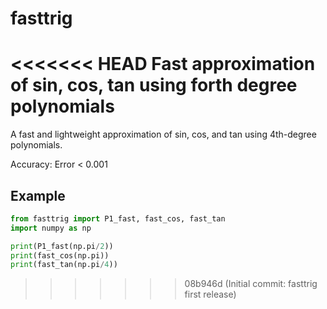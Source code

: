 # fasttrig
<<<<<<< HEAD
Fast approximation of sin, cos, tan using forth degree polynomials
=======

A fast and lightweight approximation of sin, cos, and tan using 4th-degree polynomials.

Accuracy: Error < 0.001


## Example

```python
from fasttrig import P1_fast, fast_cos, fast_tan
import numpy as np

print(P1_fast(np.pi/2))  
print(fast_cos(np.pi))   
print(fast_tan(np.pi/4)) 
```
>>>>>>> 08b946d (Initial commit: fasttrig first release)
